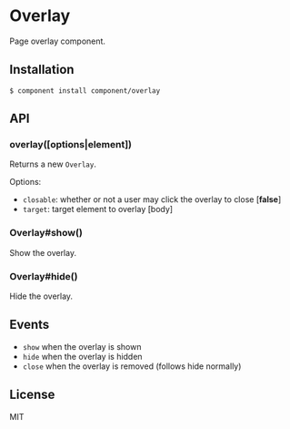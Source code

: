 # Overlay

  Page overlay component.

## Installation

```
$ component install component/overlay
```

## API

### overlay([options|element])

  Returns a new `Overlay`.

  Options:

  - `closable`: whether or not a user may click the overlay to close [__false__]
  - `target`: target element to overlay [body]

### Overlay#show()

  Show the overlay.

### Overlay#hide()

  Hide the overlay.

## Events

  - `show` when the overlay is shown
  - `hide` when the overlay is hidden
  - `close` when the overlay is removed (follows hide normally)


## License

  MIT
